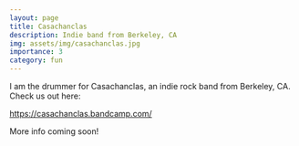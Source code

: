 ```yaml
---
layout: page
title: Casachanclas
description: Indie band from Berkeley, CA
img: assets/img/casachanclas.jpg
importance: 3
category: fun
---
```


I am the drummer for Casachanclas, an indie rock band from Berkeley, CA. Check us out
here:

<https://casachanclas.bandcamp.com/>

More info coming soon!